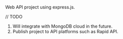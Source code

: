Web API project using express.js.

// TODO
  1. Will integrate with MongoDB cloud in the future.
  2. Publish project to API platforms such as Rapid API.

